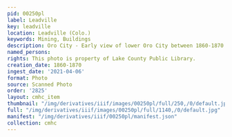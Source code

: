 ```yaml
---
pid: 00250pl
label: Leadville
key: leadville
location: Leadville (Colo.)
keywords: Mining, Buildings
description: Oro City - Early view of lower Oro City between 1860-1870
named_persons: 
rights: This photo is property of Lake County Public Library.
creation_date: 1860-1870
ingest_date: '2021-04-06'
format: Photo
source: Scanned Photo
order: '2825'
layout: cmhc_item
thumbnail: "/img/derivatives/iiif/images/00250pl/full/250,/0/default.jpg"
full: "/img/derivatives/iiif/images/00250pl/full/1140,/0/default.jpg"
manifest: "/img/derivatives/iiif/00250pl/manifest.json"
collection: cmhc
---
```

